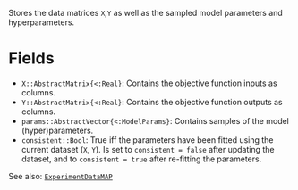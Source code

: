 Stores the data matrices `X`,`Y` as well as the sampled model parameters and hyperparameters.

# Fields

  * `X::AbstractMatrix{<:Real}`: Contains the objective function inputs as columns.
  * `Y::AbstractMatrix{<:Real}`: Contains the objective function outputs as columns.
  * `params::AbstractVector{<:ModelParams}`: Contains samples of the model (hyper)parameters.
  * `consistent::Bool`: True iff the parameters have been fitted using the current dataset (`X`, `Y`).       Is set to `consistent = false` after updating the dataset,       and to `consistent = true` after re-fitting the parameters.

See also: [`ExperimentDataMAP`](@ref)
